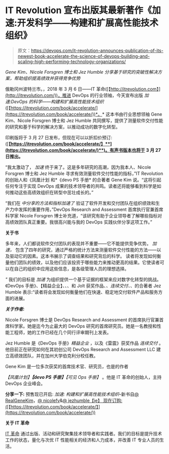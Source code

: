 # IT Revolution 宣布出版其最新著作《加速:开发科学——构建和扩展高性能技术组织》

> 原文：<https://devops.com/it-revolution-announces-publication-of-its-newest-book-accelerate-the-science-of-devops-building-and-scaling-high-performing-technology-organizations/>

*Gene Kim、Nicole Forsgren 博士和 Jez Humble 分享基于研究的突破性解决方案，帮助组织提高绩效并获得竞争优势*

俄勒冈州波特兰市。，2018 年 3 月 6 日——IT 革命([【http://itrevolution.com】](http://itrevolution.com/))，推进 DevOps 的行业领袖，今天宣布出版 *加速:DevOps 的科学——构建和扩展高性能技术组织*([【https://itrevolution.com/book/accelerate/](https://itrevolution.com/book/accelerate/))*。* 这本书由行业思想领袖 Gene Kim、Nicole Forsgren 博士和 Jez Humble 共同撰写，提供了测量软件交付性能的研究和基于科学的解决方案，以推动成功的数字化转型。

印刷版将于 3 月 27 日发布，但现在可以以折扣价预订:([**【https://itrevolution.com/book/accelerate/】**](https://itrevolution.com/book/accelerate/)**)。有声书版本也将于 3 月 27 日推出。**

“我太激动了， *加速* 终于来了。这是多年研究的高潮，因为我本人、Nicole Forsgren 博士和 Jez Humble 寻求有效测量软件交付性能的指标，”IT Revolution 的创始人和《凤凰计划 和*《devo PS 手册* 的合著者 Gene Kim 说。“这将引起任何专注于实现 DevOps 成果的技术领导者的共鸣。读者还将能够看到科学是如何推动这些高绩效组织在转型中茁壮成长的。”

“我们在 *中分享的方法和指标加速了* 验证了软件开发和交付团队在组织绩效和生产力中发挥的重要作用，”DevOps Research and Assessment 首席执行官兼首席科学家 Nicole Forsgren 博士补充道，“该研究有助于企业领导者了解哪些指标对高绩效团队真正重要。我很高兴能与我的 DevOps 实践伙伴分享这项工作。”

**关于书**

多年来，人们都说软件交付团队的表现并不重要——它不能提供竞争优势。 *加速，* 包含了四年的研究，通过严格的统计方法来测量软件交付性能的方法——以及驱动它的因素。这本书展示了调查结果和研究背后的科学。 读者将发现如何衡量他们团队的绩效，以及他们应该投资于哪些能力来推动更高的结果。它使读者可以在自己的组织中应用这些信息，是各级管理人员的理想选择。

*"* 我们的目标是 *加速* 为组织提供一个基于证据的框架来应对数字化转型的挑战。《DevOps 手册》、【精益企业】、、、和 Jolt 获奖作品、*、连续交付、*、的合著者 Jez Humble 表示:“读者将会发现如何衡量他们在快速、稳定地交付软件产品和服务方面的进展。

***关于作者:***

Nicole Forsgren 博士是 DevOps Research and Assessment 的首席执行官兼首席科学家。她是迄今为止最大的 DevOps 研究的首席研究员。她是一名教授和性能工程师，她的工作已经在几个同行评审期刊上发表。

Jez Humble 是《DevOps 手册》*精益企业* ，以及《雷震》获奖作品 *连续交付* 。他目前正在研究如何在其初创公司 DevOps Research and Assessment LLC 建立高绩效团队，并在加州大学伯克利分校任教。

Gene Kim 是一位多次获奖的首席技术官、研究员，也是的作者

*【凤凰计划】**【devo PS 手册】**【可见 Ops 手册】* 。他是 IT 革命的创始人，主持 DevOps 企业峰会。

**分享一下:** 预售现已开启: *加速:* *构建和扩展高性能技术组织*–新书自[@ RealGeneKim](https://twitter.com/RealGeneKim)，[@ nicolefv](https://twitter.com/nicolefv)&[@ jezhumble【je】 现在订购:(](https://twitter.com/jezhumble)[【https://itrevolution.com/book/accelerate/】](https://itrevolution.com/book/accelerate/))

**关于 IT 革命**

[IT 革命](https://itrevolution.com/) 通过出版、活动和研究聚集技术领导者和实践者。我们的目标是提升技术工作的状态，量化与次优 IT 性能相关的经济和人力成本，并改善 IT 专业人员的生活。